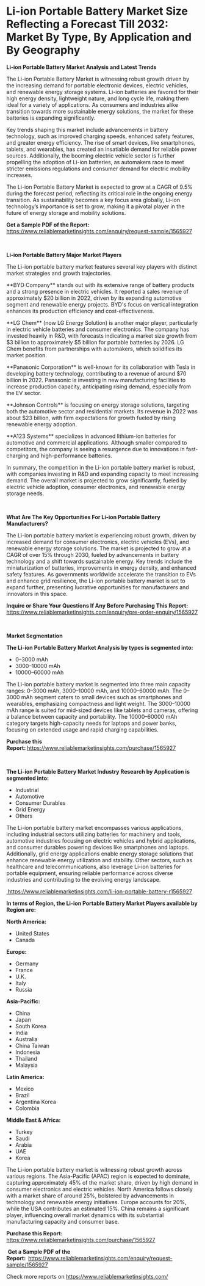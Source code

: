 <p><h1>Li-ion Portable Battery Market Size Reflecting a Forecast Till 2032: Market By Type, By Application and By Geography</h1></p><p><strong>Li-ion Portable Battery Market Analysis and Latest Trends</strong></p>
<p><p>The Li-ion Portable Battery Market is witnessing robust growth driven by the increasing demand for portable electronic devices, electric vehicles, and renewable energy storage systems. Li-ion batteries are favored for their high energy density, lightweight nature, and long cycle life, making them ideal for a variety of applications. As consumers and industries alike transition towards more sustainable energy solutions, the market for these batteries is expanding significantly.</p><p>Key trends shaping this market include advancements in battery technology, such as improved charging speeds, enhanced safety features, and greater energy efficiency. The rise of smart devices, like smartphones, tablets, and wearables, has created an insatiable demand for reliable power sources. Additionally, the booming electric vehicle sector is further propelling the adoption of Li-ion batteries, as automakers race to meet stricter emissions regulations and consumer demand for electric mobility increases.</p><p>The Li-ion Portable Battery Market is expected to grow at a CAGR of 9.5% during the forecast period, reflecting its critical role in the ongoing energy transition. As sustainability becomes a key focus area globally, Li-ion technology’s importance is set to grow, making it a pivotal player in the future of energy storage and mobility solutions.</p></p>
<p><strong>Get a Sample PDF of the Report:&nbsp;</strong> <a href="https://www.reliablemarketinsights.com/enquiry/request-sample/1565927?utm_campaign=1950&utm_medium=2&utm_source=Github&utm_content=ia&utm_term=06042025&utm_id=li-ion-portable-battery">https://www.reliablemarketinsights.com/enquiry/request-sample/1565927</a></p>
<p>&nbsp;</p>
<p><strong>Li-ion Portable Battery Major Market Players</strong></p>
<p><p>The Li-ion portable battery market features several key players with distinct market strategies and growth trajectories. </p><p>**BYD Company** stands out with its extensive range of battery products and a strong presence in electric vehicles. It reported a sales revenue of approximately $20 billion in 2022, driven by its expanding automotive segment and renewable energy projects. BYD's focus on vertical integration enhances its production efficiency and cost-effectiveness.</p><p>**LG Chem** (now LG Energy Solution) is another major player, particularly in electric vehicle batteries and consumer electronics. The company has invested heavily in R&D, with forecasts indicating a market size growth from $3 billion to approximately $5 billion for portable batteries by 2026. LG Chem benefits from partnerships with automakers, which solidifies its market position.</p><p>**Panasonic Corporation** is well-known for its collaboration with Tesla in developing battery technology, contributing to a revenue of around $70 billion in 2022. Panasonic is investing in new manufacturing facilities to increase production capacity, anticipating rising demand, especially from the EV sector.</p><p>**Johnson Controls** is focusing on energy storage solutions, targeting both the automotive sector and residential markets. Its revenue in 2022 was about $23 billion, with firm expectations for growth fueled by rising renewable energy adoption.</p><p>**A123 Systems** specializes in advanced lithium-ion batteries for automotive and commercial applications. Although smaller compared to competitors, the company is seeing a resurgence due to innovations in fast-charging and high-performance batteries.</p><p>In summary, the competition in the Li-ion portable battery market is robust, with companies investing in R&D and expanding capacity to meet increasing demand. The overall market is projected to grow significantly, fueled by electric vehicle adoption, consumer electronics, and renewable energy storage needs.</p></p>
<p>&nbsp;</p>
<p><strong>What Are The Key Opportunities For Li-ion Portable Battery Manufacturers?</strong></p>
<p><p>The Li-ion portable battery market is experiencing robust growth, driven by increased demand for consumer electronics, electric vehicles (EVs), and renewable energy storage solutions. The market is projected to grow at a CAGR of over 15% through 2030, fueled by advancements in battery technology and a shift towards sustainable energy. Key trends include the miniaturization of batteries, improvements in energy density, and enhanced safety features. As governments worldwide accelerate the transition to EVs and enhance grid resilience, the Li-ion portable battery market is set to expand further, presenting lucrative opportunities for manufacturers and innovators in this space.</p></p>
<p><strong>Inquire or Share Your Questions If Any Before Purchasing This Report:</strong> <a href="https://www.reliablemarketinsights.com/enquiry/pre-order-enquiry/1565927?utm_campaign=1950&utm_medium=2&utm_source=Github&utm_content=ia&utm_term=06042025&utm_id=li-ion-portable-battery">https://www.reliablemarketinsights.com/enquiry/pre-order-enquiry/1565927</a></p>
<p>&nbsp;</p>
<p><strong>Market Segmentation</strong></p>
<p><strong>The Li-ion Portable Battery Market Analysis by types is segmented into:</strong></p>
<p><ul><li>0–3000 mAh</li><li>3000–10000 mAh</li><li>10000–60000 mAh</li></ul></p>
<p><p>The Li-ion portable battery market is segmented into three main capacity ranges: 0–3000 mAh, 3000–10000 mAh, and 10000–60000 mAh. The 0–3000 mAh segment caters to small devices such as smartphones and wearables, emphasizing compactness and light weight. The 3000–10000 mAh range is suited for mid-sized devices like tablets and cameras, offering a balance between capacity and portability. The 10000–60000 mAh category targets high-capacity needs for laptops and power banks, focusing on extended usage and rapid charging capabilities.</p></p>
<p><strong>Purchase this Report:&nbsp;</strong><a href="https://www.reliablemarketinsights.com/purchase/1565927?utm_campaign=1950&utm_medium=2&utm_source=Github&utm_content=ia&utm_term=06042025&utm_id=li-ion-portable-battery">https://www.reliablemarketinsights.com/purchase/1565927</a></p>
<p>&nbsp;</p>
<p><strong>The Li-ion Portable Battery Market Industry Research by Application is segmented into:</strong></p>
<p><ul><li>Industrial</li><li>Automotive</li><li>Consumer Durables</li><li>Grid Energy</li><li>Others</li></ul></p>
<p><p>The Li-ion portable battery market encompasses various applications, including industrial sectors utilizing batteries for machinery and tools, automotive industries focusing on electric vehicles and hybrid applications, and consumer durables powering devices like smartphones and laptops. Additionally, grid energy applications enable energy storage solutions that enhance renewable energy utilization and stability. Other sectors, such as healthcare and telecommunications, also leverage Li-ion batteries for portable equipment, ensuring reliable performance across diverse industries and contributing to the evolving energy landscape.</p></p>
<p><a href="https://www.reliablemarketinsights.com/li-ion-portable-battery-r1565927?utm_campaign=1950&utm_medium=2&utm_source=Github&utm_content=ia&utm_term=06042025&utm_id=li-ion-portable-battery">&nbsp;https://www.reliablemarketinsights.com/li-ion-portable-battery-r1565927</a></p>
<p><strong>In terms of Region, the Li-ion Portable Battery Market Players available by Region are:</strong></p>
<p>
    <p> <strong> North America: </strong>
        <ul>
            <li>United States</li>
            <li>Canada</li>
        </ul>
        </p> 
    <p> <strong> Europe: </strong>
        <ul>
            <li>Germany</li>
            <li>France</li>
            <li>U.K.</li>
            <li>Italy</li>
            <li>Russia</li>
        </ul>
        </p> 
    <p> <strong> Asia-Pacific: </strong>
        <ul>
            <li>China</li>
            <li>Japan</li>
            <li>South Korea</li>
            <li>India</li>
            <li>Australia</li>
            <li>China Taiwan</li>
            <li>Indonesia</li>
            <li>Thailand</li>
            <li>Malaysia</li>
        </ul>
        </p> 
    <p> <strong> Latin America: </strong>
        <ul>
            <li>Mexico</li>
            <li>Brazil</li>
            <li>Argentina Korea</li>
            <li>Colombia</li>
        </ul>
        </p> 
    <p> <strong> Middle East & Africa: </strong>
        <ul>
            <li>Turkey</li>
            <li>Saudi</li>
            <li>Arabia</li>
            <li>UAE</li>
            <li>Korea</li>
        </ul>
    </p>
    </p>
<p><p>The Li-ion portable battery market is witnessing robust growth across various regions. The Asia-Pacific (APAC) region is expected to dominate, capturing approximately 45% of the market share, driven by high demand in consumer electronics and electric vehicles. North America follows closely with a market share of around 25%, bolstered by advancements in technology and renewable energy initiatives. Europe accounts for 20%, while the USA contributes an estimated 15%. China remains a significant player, influencing overall market dynamics with its substantial manufacturing capacity and consumer base.</p></p>
<p><strong>Purchase this Report: </strong><a href="https://www.reliablemarketinsights.com/purchase/1565927?utm_campaign=1950&utm_medium=2&utm_source=Github&utm_content=ia&utm_term=06042025&utm_id=li-ion-portable-battery">https://www.reliablemarketinsights.com/purchase/1565927</a></p>
<p>&nbsp;<strong>Get a Sample PDF of the Report:&nbsp;&nbsp;</strong><a href="https://www.reliablemarketinsights.com/enquiry/request-sample/1565927?utm_campaign=1950&utm_medium=2&utm_source=Github&utm_content=ia&utm_term=06042025&utm_id=li-ion-portable-battery">https://www.reliablemarketinsights.com/enquiry/request-sample/1565927</a></p>
<p><strong></strong></p>
<p>Check more reports on <a href="https://www.reliablemarketinsights.com/?utm_campaign=1950&utm_medium=2&utm_source=Github&utm_content=ia&utm_term=06042025&utm_id=li-ion-portable-battery">https://www.reliablemarketinsights.com/</a></p>